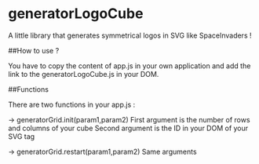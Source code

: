 generatorLogoCube
=================

A little library that generates symmetrical logos in SVG like SpaceInvaders !

##How to use ?


You have to copy the content of app.js in your own application and add the link to the generatorLogoCube.js in your DOM.

##Functions

There are two functions in your app.js :

-> generatorGrid.init(param1,param2) 
First argument is the number of rows and columns of your cube
Second argument is the ID in your DOM of your SVG tag

-> generatorGrid.restart(param1,param2)
Same arguments 